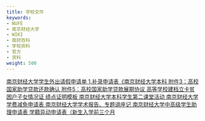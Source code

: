 ```yaml
---
title: 学校文件
keywords:
- NUFE
- 南京财经大学
- WIKI
- 南财百科
- 学校资料
- 官方
- 资料
weight: 500
---
```


<a href="/zl/南京财经大学学生外出请假申请单.doc" download="南京财经大学学生外出请假申请单"> 南京财经大学学生外出请假申请单 </a>
<a href="/zl/1.补录申请表《南京财经大学本科.doc" download="1.补录申请表《南京财经大学本科.doc"> 1.补录申请表《南京财经大学本科 </a>
<a href="/zl/附件3：高校国家助学贷款还款确认.doc" download="附件3：高校国家助学贷款还款确认"> 附件3：高校国家助学贷款还款确认 </a>
<a href="/zl/附件5：高校国家助学贷款展期协议.doc" download="附件5：高校国家助学贷款展期协议"> 附件5：高校国家助学贷款展期协议 </a>
<a href="/zl/高等学校建档立卡贫困户子女情况证.doc" download="高等学校建档立卡贫困户子女情况证"> 高等学校建档立卡贫困户子女情况证 </a>
<a href="/zl/绩点证明模板.docx" download="绩点证明模板"> 绩点证明模板 </a>
<a href="/zl/南京财经大学本科学生第二课堂活动.doc" download="南京财经大学本科学生第二课堂活动"> 南京财经大学本科学生第二课堂活动 </a>
<a href="/zl/南京财经大学学费减免申请表.doc" download="南京财经大学学费减免申请表"> 南京财经大学学费减免申请表 </a>
<a href="/zl/南京财经大学学术报告、专题讲座记.doc" download="南京财经大学学术报告、专题讲座记"> 南京财经大学学术报告、专题讲座记 </a>
<a href="/zl/南京财经大学中高级学生助理申请表.docx" download="南京财经大学中高级学生助理申请表"> 南京财经大学中高级学生助理申请表 </a>
<a href="/zl/学籍异动申请表（新生入学前三个月.doc" download="学籍异动申请表（新生入学前三个月"> 学籍异动申请表（新生入学前三个月 </a>
